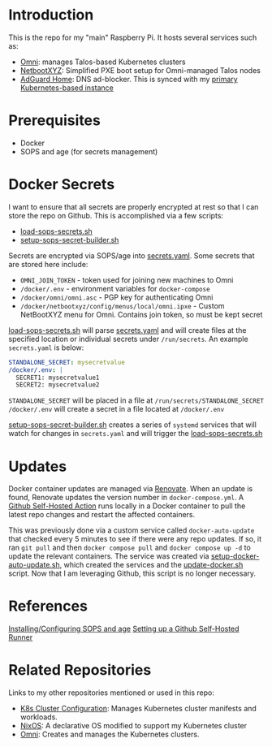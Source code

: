 # Introduction
This is the repo for my "main" Raspberry Pi. It hosts several services such as:
- [Omni](https://github.com/kenlasko/omni): manages Talos-based Kubernetes clusters
- [NetbootXYZ](netbootxyz): Simplified PXE boot setup for Omni-managed Talos nodes
- [AdGuard Home](adguard): DNS ad-blocker. This is synced with my [primary Kubernetes-based instance](https://github.com/kenlasko/k8s/tree/main/manifests/apps/adguard)

# Prerequisites
- Docker
- SOPS and age (for secrets management)

# Docker Secrets
I want to ensure that all secrets are properly encrypted at rest so that I can store the repo on Github. This is accomplished via a few scripts:
- [load-sops-secrets.sh](load-sops-secrets.sh)
- [setup-sops-secret-builder.sh](setup-sops-secret-builder.sh)

Secrets are encrypted via SOPS/age into [secrets.yaml](secrets.yaml). Some secrets that are stored here include:
* `OMNI_JOIN_TOKEN` - token used for joining new machines to Omni
* `/docker/.env` - environment variables for `docker-compose`
* `/docker/omni/omni.asc` - PGP key for authenticating Omni
* `/docker/netbootxyz/config/menus/local/omni.ipxe` - Custom NetBootXYZ menu for Omni. Contains join token, so must be kept secret

[load-sops-secrets.sh](load-sops-secrets.sh) will parse [secrets.yaml](secrets.yaml) and will create files at the specified location or individual secrets under `/run/secrets`. An example `secrets.yaml` is below:
```yaml
STANDALONE_SECRET: mysecretvalue
/docker/.env: |
  SECRET1: mysecretvalue1
  SECRET2: mysecretvalue2
```
`STANDALONE_SECRET` will be placed in a file at `/run/secrets/STANDALONE_SECRET`
`/docker/.env` will create a secret in a file located at `/docker/.env`

[setup-sops-secret-builder.sh](setup-sops-secret-builder.sh) creates a series of `systemd` services that will watch for changes in `secrets.yaml` and will trigger the [load-sops-secrets.sh](load-sops-secrets.sh)

# Updates
Docker container updates are managed via [Renovate](https://github.com/renovatebot/renovate). When an update is found, Renovate updates the version number in `docker-compose.yml`.  A [Github Self-Hosted Action](https://github.com/kenlasko/docker-rpi1/actions/runners?tab=self-hosted) runs locally in a Docker container to pull the latest repo changes and restart the affected containers.

This was previously done via a custom service called `docker-auto-update` that checked every 5 minutes to see if there were any repo updates. If so, it ran `git pull` and then `docker compose pull` and `docker compose up -d` to update the relevant containers. The service was created via [setup-docker-auto-update.sh](setup-docker-auto-update.sh), which created the services and the [update-docker.sh](update-docker.sh) script. Now that I am leveraging Github, this script is no longer necessary.

# References
[Installing/Configuring SOPS and age](https://github.com/kenlasko/docker-rpi1/blob/main/docs/SOPS-CONFIG.md)
[Setting up a Github Self-Hosted Runner](https://github.com/kenlasko/docker-rpi1/blob/main/docs/GITHUB-RUNNER.md)

# Related Repositories
Links to my other repositories mentioned or used in this repo:
- [K8s Cluster Configuration](https://github.com/kenlasko/k8s): Manages Kubernetes cluster manifests and workloads.
- [NixOS](https://github.com/kenlasko/nixos-wsl): A declarative OS modified to support my Kubernetes cluster
- [Omni](https://github.com/kenlasko/omni): Creates and manages the Kubernetes clusters.